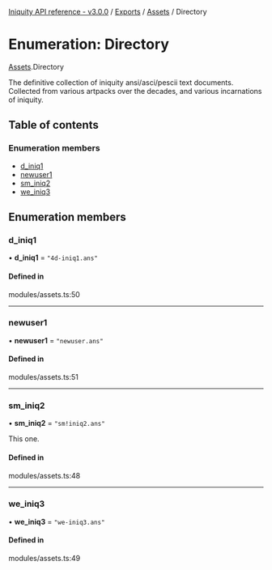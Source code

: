 [Iniquity API reference - v3.0.0](../README.md) / [Exports](../modules.md) / [Assets](../modules/Assets.md) / Directory

# Enumeration: Directory

[Assets](../modules/Assets.md).Directory

The definitive collection of iniquity ansi/asci/pescii text documents.
Collected from various artpacks over the decades, and various incarnations of iniquity.

## Table of contents

### Enumeration members

- [d\_iniq1](Assets.Directory.md#d_iniq1)
- [newuser1](Assets.Directory.md#newuser1)
- [sm\_iniq2](Assets.Directory.md#sm_iniq2)
- [we\_iniq3](Assets.Directory.md#we_iniq3)

## Enumeration members

### d\_iniq1

• **d\_iniq1** = `"4d-iniq1.ans"`

#### Defined in

modules/assets.ts:50

___

### newuser1

• **newuser1** = `"newuser.ans"`

#### Defined in

modules/assets.ts:51

___

### sm\_iniq2

• **sm\_iniq2** = `"sm!iniq2.ans"`

This one.

#### Defined in

modules/assets.ts:48

___

### we\_iniq3

• **we\_iniq3** = `"we-iniq3.ans"`

#### Defined in

modules/assets.ts:49
